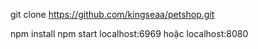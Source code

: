 git clone https://github.com/kingseaa/petshop.git

npm install
npm start 
localhost:6969 hoặc localhost:8080